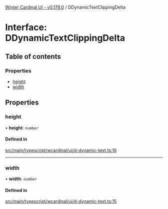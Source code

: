 [Winter Cardinal UI - v0.179.0](../index.md) / DDynamicTextClippingDelta

# Interface: DDynamicTextClippingDelta

## Table of contents

### Properties

- [height](DDynamicTextClippingDelta.md#height)
- [width](DDynamicTextClippingDelta.md#width)

## Properties

### height

• **height**: `number`

#### Defined in

[src/main/typescript/wcardinal/ui/d-dynamic-text.ts:16](https://github.com/winter-cardinal/winter-cardinal-ui/blob/v0.179.0/src/main/typescript/wcardinal/ui/d-dynamic-text.ts#L16)

___

### width

• **width**: `number`

#### Defined in

[src/main/typescript/wcardinal/ui/d-dynamic-text.ts:15](https://github.com/winter-cardinal/winter-cardinal-ui/blob/v0.179.0/src/main/typescript/wcardinal/ui/d-dynamic-text.ts#L15)
